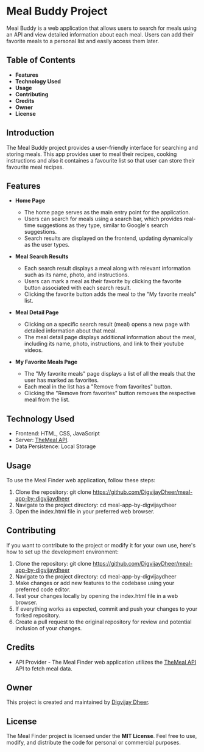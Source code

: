 # Meal Buddy Project

Meal Buddy is a web application that allows users to search for meals using an API and view detailed information about each meal. Users can add their favorite meals to a personal list and easily access them later.

## Table of Contents

- **Features**
- **Technology Used**
- **Usage**
- **Contributing**
- **Credits**
- **Owner**
- **License**

## Introduction

The Meal Buddy project provides a user-friendly interface for searching and storing meals. This app provides user to meal their recipes, cooking instructions and also it containes a favourite list so that user can store their favourite meal recipes.

## Features

- **Home Page**

  - The home page serves as the main entry point for the application.
  - Users can search for meals using a search bar, which provides real-time suggestions as they type, similar to Google's search suggestions.
  - Search results are displayed on the frontend, updating dynamically as the user types.

- **Meal Search Results**

  - Each search result displays a meal along with relevant information such as its name, photo, and instructions.
  - Users can mark a meal as their favorite by clicking the favorite button associated with each search result.
  - Clicking the favorite button adds the meal to the "My favorite meals" list.

- **Meal Detail Page**

  - Clicking on a specific search result (meal) opens a new page with detailed information about that meal.
  - The meal detail page displays additional information about the meal, including its name, photo, instructions, and link to their youtube videos.

- **My Favorite Meals Page**
  - The "My favorite meals" page displays a list of all the meals that the user has marked as favorites.
  - Each meal in the list has a "Remove from favorites" button.
  - Clicking the "Remove from favorites" button removes the respective meal from the list.

## Technology Used

- Frontend: HTML, CSS, JavaScript
- Server: [TheMeal API](https://www.themealdb.com/api.php).
- Data Persistence: Local Storage

## Usage

To use the Meal Finder web application, follow these steps:

1. Clone the repository: git clone https://github.com/DigvijayDheer/meal-app-by-digvijaydheer
2. Navigate to the project directory: cd meal-app-by-digvijaydheer
3. Open the index.html file in your preferred web browser.

## Contributing

If you want to contribute to the project or modify it for your own use, here's how to set up the development environment:

1. Clone the repository: git clone https://github.com/DigvijayDheer/meal-app-by-digvijaydheer
2. Navigate to the project directory: cd meal-app-by-digvijaydheer
3. Make changes or add new features to the codebase using your preferred code editor.
4. Test your changes locally by opening the index.html file in a web browser.
5. If everything works as expected, commit and push your changes to your forked repository.
6. Create a pull request to the original repository for review and potential inclusion of your changes.

## Credits

- API Provider - The Meal Finder web application utilizes the [TheMeal API](https://www.themealdb.com/api.php) API to fetch meal data.

## Owner

This project is created and maintained by [Digvijay Dheer](https://github.com/DigvijayDheer/meal-app-by-digvijaydheer).

## License

The Meal Finder project is licensed under the **MIT License**. Feel free to use, modify, and distribute the code for personal or commercial purposes.
